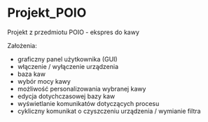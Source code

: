 # Projekt_POIO
Projekt z przedmiotu POIO - ekspres do kawy


Założenia:
- graficzny panel użytkownika (GUI)
- włączenie / wyłączenie urządzenia
- baza kaw
- wybór mocy kawy
- możliwość personalizowania wybranej kawy
- edycja dotychczasowej bazy kaw
- wyświetlanie komunikatów dotyczących procesu
- cykliczny komunikat o czyszczeniu urządzenia / wymianie filtra

